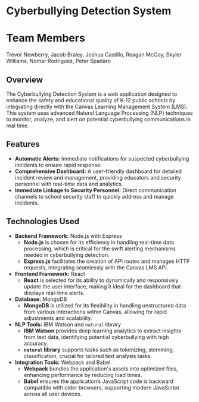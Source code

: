 # Cyberbullying Detection System

# Team Members 
  Trevor Newberry, Jacob Braley, Joshua Castillo, Reagan McCoy, Skyler Williams, Nomar Rodriguez, Peter Spadaro

## Overview
The Cyberbullying Detection System is a web application designed to enhance the safety and educational quality of K-12 public schools by integrating directly with the Canvas Learning Management System (LMS). This system uses advanced Natural Language Processing (NLP) techniques to monitor, analyze, and alert on potential cyberbullying communications in real time.

## Features
- **Automatic Alerts:** Immediate notifications for suspected cyberbullying incidents to ensure rapid response.
- **Comprehensive Dashboard:** A user-friendly dashboard for detailed incident review and management, providing educators and security personnel with real-time data and analytics.
- **Immediate Linkage to Security Personnel:** Direct communication channels to school security staff to quickly address and manage incidents.

## Technologies Used
- **Backend Framework:** Node.js with Express
  - **Node.js** is chosen for its efficiency in handling real-time data processing, which is critical for the swift alerting mechanisms needed in cyberbullying detection.
  - **Express.js** facilitates the creation of API routes and manages HTTP requests, integrating seamlessly with the Canvas LMS API.
- **Frontend Framework:** React
  - **React** is selected for its ability to dynamically and responsively update the user interface, making it ideal for the dashboard that displays real-time alerts.
- **Database:** MongoDB
  - **MongoDB** is utilized for its flexibility in handling unstructured data from various interactions within Canvas, allowing for rapid adjustments and scalability.
- **NLP Tools:** IBM Watson and `natural` library
  - **IBM Watson** provides deep learning analytics to extract insights from text data, identifying potential cyberbullying with high accuracy.
  - **`natural` library** supports tasks such as tokenizing, stemming, classification, crucial for tailored text analysis tasks.
- **Integration Tools:** Webpack and Babel
  - **Webpack** bundles the application's assets into optimized files, enhancing performance by reducing load times.
  - **Babel** ensures the application’s JavaScript code is backward compatible with older browsers, supporting modern JavaScript across all user devices.




